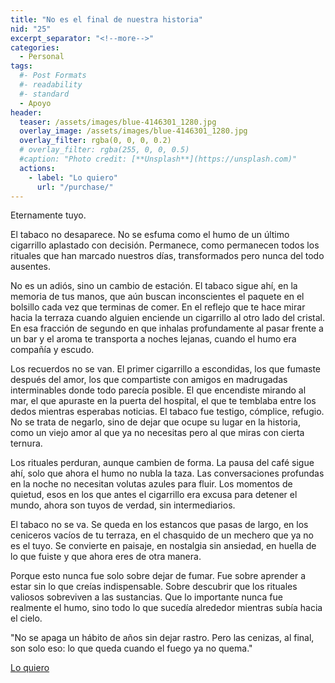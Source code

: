 ```yaml
---
title: "No es el final de nuestra historia"
nid: "25"
excerpt_separator: "<!--more-->"
categories:
  - Personal
tags:
  #- Post Formats
  #- readability
  #- standard
  - Apoyo
header:
  teaser: /assets/images/blue-4146301_1280.jpg
  overlay_image: /assets/images/blue-4146301_1280.jpg
  overlay_filter: rgba(0, 0, 0, 0.2)
  # overlay_filter: rgba(255, 0, 0, 0.5)
  #caption: "Photo credit: [**Unsplash**](https://unsplash.com)"
  actions:
    - label: "Lo quiero"
      url: "/purchase/"
---
```


Eternamente tuyo.

<!--more-->

El tabaco no desaparece. No se esfuma como el humo de un último cigarrillo aplastado con decisión. Permanece, como permanecen todos los rituales que han marcado nuestros días, transformados pero nunca del todo ausentes.

No es un adiós, sino un cambio de estación. El tabaco sigue ahí, en la memoria de tus manos, que aún buscan inconscientes el paquete en el bolsillo cada vez que terminas de comer. En el reflejo que te hace mirar hacia la terraza cuando alguien enciende un cigarrillo al otro lado del cristal. En esa fracción de segundo en que inhalas profundamente al pasar frente a un bar y el aroma te transporta a noches lejanas, cuando el humo era compañía y escudo.

Los recuerdos no se van. El primer cigarrillo a escondidas, los que fumaste después del amor, los que compartiste con amigos en madrugadas interminables donde todo parecía posible. El que encendiste mirando al mar, el que apuraste en la puerta del hospital, el que te temblaba entre los dedos mientras esperabas noticias. El tabaco fue testigo, cómplice, refugio. No se trata de negarlo, sino de dejar que ocupe su lugar en la historia, como un viejo amor al que ya no necesitas pero al que miras con cierta ternura.

Los rituales perduran, aunque cambien de forma. La pausa del café sigue ahí, solo que ahora el humo no nubla la taza. Las conversaciones profundas en la noche no necesitan volutas azules para fluir. Los momentos de quietud, esos en los que antes el cigarrillo era excusa para detener el mundo, ahora son tuyos de verdad, sin intermediarios.

El tabaco no se va. Se queda en los estancos que pasas de largo, en los ceniceros vacíos de tu terraza, en el chasquido de un mechero que ya no es el tuyo. Se convierte en paisaje, en nostalgia sin ansiedad, en huella de lo que fuiste y que ahora eres de otra manera.

Porque esto nunca fue solo sobre dejar de fumar. Fue sobre aprender a estar sin lo que creías indispensable. Sobre descubrir que los rituales valiosos sobreviven a las sustancias. Que lo importante nunca fue realmente el humo, sino todo lo que sucedía alrededor mientras subía hacia el cielo.

"No se apaga un hábito de años sin dejar rastro. Pero las cenizas, al final, son solo eso: lo que queda cuando el fuego ya no quema."


[Lo quiero](../../purchase/)


